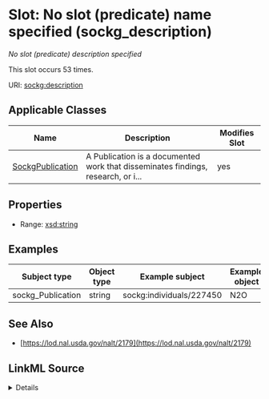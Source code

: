 

# Slot: No slot (predicate) name specified (sockg_description)


_No slot (predicate) description specified_






This slot occurs 53 times.


URI: [sockg:description](https://idir.uta.edu/sockg-ontology/docs/description)



<!-- no inheritance hierarchy -->





## Applicable Classes

| Name | Description | Modifies Slot |
| --- | --- | --- |
| [SockgPublication](../classes/SockgPublication.md) | A Publication is a documented work that disseminates findings, research, or i... |  yes  |







## Properties

* Range: [xsd:string](http://www.w3.org/2001/XMLSchema#string)






## Examples

| Subject type | Object type | Example subject | Example object | Occurrences |
| --- | --- | --- | --- | --- |
| sockg_Publication | string | sockg:individuals/227450 | N2O | 53 |


## See Also

* [https://lod.nal.usda.gov/nalt/2179](https://lod.nal.usda.gov/nalt/2179)



## LinkML Source

<details>

```yaml
name: sockg_description
annotations:
  count:
    tag: count
    value: 53
description: No slot (predicate) description specified
title: No slot (predicate) name specified
examples:
- object:
    example_object: N2O
    example_object_type: string
    example_predicate: sockg:description
    example_subject: sockg:individuals/227450
    example_subject_type: sockg_Publication
from_schema: soc-kg
see_also:
- https://lod.nal.usda.gov/nalt/2179
rank: 1000
domain: sockg_MiscellaneousMeasurement
slot_uri: sockg:description
alias: sockg_description
domain_of:
- sockg_Publication
range: string

```
</details>
